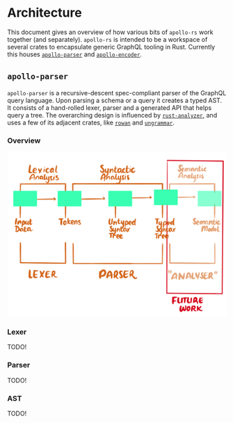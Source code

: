 # Architecture

This document gives an overview of how various bits of `apollo-rs` work together (and separately). `apollo-rs` is intended to be a workspace of several crates to encapsulate generic GraphQL tooling in Rust. Currently this houses [`apollo-parser`] and [`apollo-encoder`].

## `apollo-parser`
`apollo-parser` is a recursive-descent spec-compliant parser of the GraphQL query language. Upon parsing a schema or a query it creates a typed AST. It consists of a hand-rolled lexer, parser and a generated API that helps query a tree. The overarching design is influenced by [`rust-analyzer`], and uses a few of its adjacent crates, like [`rowan`] and [`ungrammar`].

### Overview
![An overview of apollo-parser diagram. We initially start of with input data. A Lexer performs lexical analysis on the data and produces tokens. Tokens get syntactically analysed by the parser, first into an untyped syntax tree, then into a typed syntax tree. "Future Work" indicates that a typed syntax tree will be semantically analysed by the "Analyser" to produce a semantic model.](apollo-parser-overview.png)

### Lexer
TODO!

### Parser
TODO!

### AST
TODO!


[`apollo-parser`]: https://github.com/apollographql/apollo-rs/tree/main/crates/apollo-parser
[`apollo-encoder`]: https://github.com/apollographql/apollo-rs/tree/main/crates/apollo-encoder
[`rust-analyzer`]: https://github.com/rust-analyzer/rust-analyzer
[`rowan`]: https://github.com/rust-analyzer/rowan
[`ungrammar`]: https://github.com/rust-analyzer/ungrammar